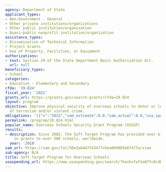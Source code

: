 ```yaml
---
agency: Department of State
applicant_types:
- Non-Government - General
- Other private institutions/organizations
- Other public institution/organization
- Quasi-public nonprofit institution/organization
assistance_types:
- Dissemination of Technical Information
- Project Grants
- Use of Property, Facilities, or Equipment
authorizations:
- text: Section 29 of the State Department Basic Authorization Act.
  url: null
beneficiary_types:
- School
categories:
- Education - Elementary and Secondary
cfda: '19.024'
fiscal_year: '2022'
grants_url: https://grants.gov/search-grants?cfda=19.024
layout: program
objective: Improve physical security of overseas schools to deter or lessen the impact
  of terrorism and/or violent crime.
obligations: '[{"x":"2022","sam_estimate":0.0,"sam_actual":0.0,"usa_spending_actual":0.0},{"x":"2023","sam_estimate":0.0,"sam_actual":0.0,"usa_spending_actual":-10000.0},{"x":"2024","sam_estimate":0.0,"sam_actual":0.0,"usa_spending_actual":0.0}]'
permalink: /program/19.024.html
popular_name: Overseas Schools Security Grant Program (OSSGP)
results:
- description: Since 2003, the Soft Target Program has provided over $133 million
    in grants to over 500 schools, worldwide.
  year: '2018'
sam_url: https://sam.gov/fal/50e2ab447f43477cbea094903e8747fa/view
sub-agency: N/A
title: Soft Target Program for Overseas Schools
usaspending_url: https://www.usaspending.gov/search/?hash=faf1a87fc0cdb9aeb864f3128405f581
---
```

